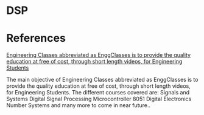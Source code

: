 # DSP



# References

[Engineering Classes abbreviated as EnggClasses is to provide the quality education at free of cost, through short length videos, for Engineering Students](https://www.youtube.com/@EnggClasses)

  The main objective of Engineering Classes abbreviated as EnggClasses is to provide the quality education at free of cost, through short length videos, for Engineering Students.
  The different courses covered are:
  Signals and Systems
  Digital Signal Processing
  Microcontroller 8051
  Digital Electronics
  Number Systems
  and many more to come in near future..
